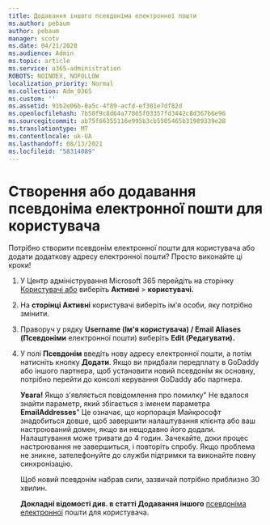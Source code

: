 ```yaml
---
title: Додавання іншого псевдоніма електронної пошти
ms.author: pebaum
author: pebaum
manager: scotv
ms.date: 04/21/2020
ms.audience: Admin
ms.topic: article
ms.service: o365-administration
ROBOTS: NOINDEX, NOFOLLOW
localization_priority: Normal
ms.collection: Adm_O365
ms.custom: ''
ms.assetid: 91b2e06b-0a5c-4f89-acfd-ef301e7df82d
ms.openlocfilehash: 7b50f9c8d64a77865f03357fd3442c8d367b6e96
ms.sourcegitcommit: ab75f66355116e995b3cb5505465b31989339e28
ms.translationtype: MT
ms.contentlocale: uk-UA
ms.lasthandoff: 08/13/2021
ms.locfileid: "58314089"
---
```

# <a name="create-or-add-an-email-alias-for-a-user"></a>Створення або додавання псевдоніма електронної пошти для користувача

Потрібно створити псевдонім електронної пошти для користувача або додати додаткову адресу електронної пошти? Просто виконайте ці кроки!
  
1. У Центр адміністрування Microsoft 365 перейдіть на сторінку [Користувачі або](https://go.microsoft.com/fwlink/p/?linkid=834822) виберіть **Активні**  >  **користувачі.**
    
2. На **сторінці Активні** користувачі виберіть ім'я особи, яку потрібно змінити. 
    
3. Праворуч у рядку **Username (Ім'я користувача) / Email Aliases (Псевдоніми** електронної пошти) виберіть **Edit (Редагувати).**
    
4. У полі **Псевдонім** введіть нову адресу електронної пошти, а потім натисніть кнопку **Додати**. Якщо ви придбали передплату в GoDaddy або іншого партнера, щоб установити новий псевдонім як основну, потрібно перейти до консолі керування GoDaddy або партнера. 
    
    **Увага!** Якщо з'являється повідомлення про помилку" Не вдалося знайти параметр, який збігається з іменем параметра **EmailAddresses**" Це означає, що корпорація Майкрософт знадобиться довше, щоб завершити налаштування клієнта або ваш настроюваний домен, якщо ви нещодавно його додали. Налаштування може тривати до 4 годин. Зачекайте, доки процес настроювання не завершиться, і повторіть спробу. Якщо проблема не зникне, зателефонуйте до служби підтримки та виконайте повну синхронізацію.
    
    Щоб новий псевдонім набрав сили, зазвичай потрібно приблизно 30 хвилин.
    
    **Докладні відомості див. в статті Додавання іншого** [псевдоніма електронної](https://docs.microsoft.com/microsoft-365/admin/email/add-another-email-alias-for-a-user) пошти для користувача.
    

